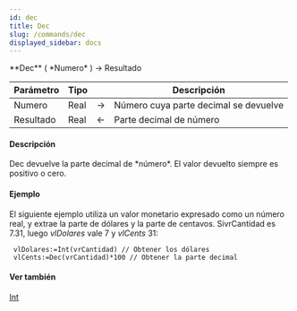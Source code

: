 ```yaml
---
id: dec
title: Dec
slug: /commands/dec
displayed_sidebar: docs
---
```


<!--REF #_command_.Dec.Syntax-->**Dec** ( *Numero* ) -> Resultado<!-- END REF-->
<!--REF #_command_.Dec.Params-->
| Parámetro | Tipo |  | Descripción |
| --- | --- | --- | --- |
| Numero | Real | &#8594;  | Número cuya parte decimal se devuelve |
| Resultado | Real | &#8592; | Parte decimal de número |

<!-- END REF-->

#### Descripción 

<!--REF #_command_.Dec.Summary-->Dec devuelve la parte decimal de *número*.<!-- END REF--> El valor devuelto siempre es positivo o cero.

#### Ejemplo 

El siguiente ejemplo utiliza un valor monetario expresado como un número real, y extrae la parte de dólares y la parte de centavos. SivrCantidad es 7.31, luego *vlDolares* vale 7 y *vlCents* 31:

```4d
 vlDolares:=Int(vrCantidad) // Obtener los dólares
 vlCents:=Dec(vrCantidad)*100 // Obtener la parte decimal
```

#### Ver también 

[Int](int.md)  